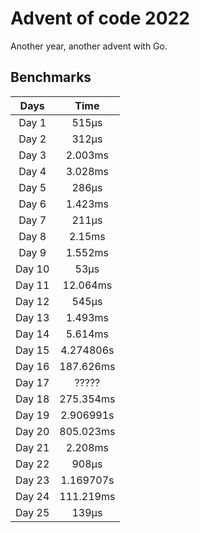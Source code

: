 # Advent of code 2022

Another year, another advent with Go.

## Benchmarks

| Days | Time |
| :----: | :----: |
| Day 1 | 515&mu;s |
| Day 2 | 312&mu;s |
| Day 3 | 2.003ms |
| Day 4 | 3.028ms |
| Day 5 | 286&mu;s |
| Day 6 | 1.423ms |
| Day 7 | 211&mu;s |
| Day 8 | 2.15ms |
| Day 9 | 1.552ms |
| Day 10 | 53&mu;s |
| Day 11 | 12.064ms |
| Day 12 | 545&mu;s |
| Day 13 | 1.493ms |
| Day 14 | 5.614ms |
| Day 15 | 4.274806s |
| Day 16 | 187.626ms |
| Day 17 | ????? |
| Day 18 | 275.354ms |
| Day 19 | 2.906991s |
| Day 20 | 805.023ms |
| Day 21 | 2.208ms |
| Day 22 | 908&mu;s |
| Day 23 | 1.169707s |
| Day 24 | 111.219ms |
| Day 25 | 139&mu;s |
